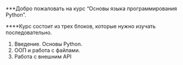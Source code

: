 ***Добро пожаловать на курс “Основы языка программирования Python”.

****Курс состоит из трех блоков, которые нужно изучать последовательно.

1. Введение. Основы Python.
2. ООП и работа с файлами.
3. Работа с внешним API
